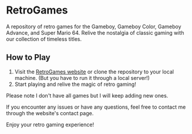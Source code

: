 # RetroGames

A repository of retro games for the Gameboy, Gameboy Color, Gameboy Advance, and Super Mario 64. Relive the nostalgia of classic gaming with our collection of timeless titles.

## How to Play

1. Visit the [RetroGames website](https://retrogamesv1.netlify.app/) or clone the repository to your local machine. (But you have to run it through a local server!)
2. Start playing and relive the magic of retro gaming!

Please note I don't have all games but I will keep adding new ones.

If you encounter any issues or have any questions, feel free to contact me through the website's contact page.

Enjoy your retro gaming experience!
